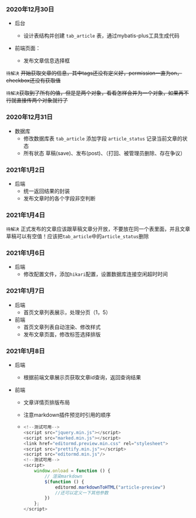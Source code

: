 ### 2020年12月30日
- 后台
    - 设计表结构并创建 `tab_article` 表，通过mybatis-plus工具生成代码
    
- 前端页面：
    - 发布文章信息选择框

`待解决` ~~开始获取文章的信息，其中tags还没有定义好，permission一直为on，checkbox还没有获取值~~

`待解决`~~获取到了所有的值，但是是两个对象，看看怎样合并为一个对象，如果再不行就直接传两个对象就行了~~ 

### 2020年12月31日
- 数据库
    - 修改数据库表 `tab_article` 添加字段 `article_status` 记录当前文章的状态
    - 所有状态  草稿(save)、发布(post)、（打回、被管理员删除、存在争议）
### 2021年1月2日
- 后端
    - 统一返回结果的封装
    - 发布文章时的各个字段非空判断

### 2021年1月4日
`待解决` 正式发布的文章应该跟草稿文章分开放，不要放在同一个表里面，并且文章草稿可以有空值！应该把`tab_article`中的`article_status`删除

### 2021年1月6日
- 后端
   - 修改配置文件，添加`hikari`配置，设置数据库连接空闲超时时间

### 2021年1月7日

- 后端
  - 首页文章列表展示，处理分页（1，5）
- 前端
  - 首页文章列表自动渲染、修改样式
  - 发布文章页面，修改标签选择排版

### 2021年1月8日

- 后端

  - 根据前端文章展示页获取文章id查询，返回查询结果

- 前端

  - 文章详情页排版布局

  - 注意markdown插件预览时引用的顺序

  - ```javascript
    <!--测试可用-->
    <script src="jquery.min.js"></script>
    <script src="marked.min.js"></script>
    <link href="editormd.preview.min.css" rel="stylesheet">
    <script src="prettify.min.js"></script>
    <script src="editormd.min.js"/>
    <!--测试可用-->
    <script>
        window.onload = function () {
            // 渲染markdown
            $(function () {
                editormd.markdownToHTML("article-preview")
              	//还可以定义一下其他参数
            })
        };
    </script>
    
    ```











